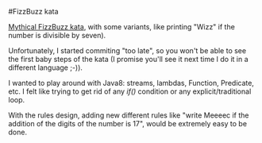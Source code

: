 #FizzBuzz kata

[Mythical FizzBuzz kata](http://codingdojo.org/cgi-bin/index.pl?KataFizzBuzz), with some variants, like printing "Wizz" if the number is divisible by seven).

Unfortunately, I started commiting "too late", so you won't be able to see the first baby steps of the kata (I promise you'll see it next time I do it in a different language ;-)).

I wanted to play around with Java8: streams, lambdas, Function, Predicate, etc. I felt like trying to get rid of any *if()* condition or any explicit/traditional loop.

With the rules design, adding new different rules like "write Meeeec if the addition of the digits of the number is 17", would be extremely easy to be done.
